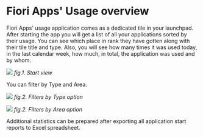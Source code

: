# Fiori Apps' Usage overview

Fiori Apps' usage application comes as a dedicated tile in your launchpad. After starting the app you will get a list of all your applications sorted by their usage. You can see which place in rank they have gotten along with their tile title and type. Also, you will see how many times it was used today, in the last calendar week, how much, in total, the application was used and by whom. 

![](/res/most_frequently_used_list.png)
*fig.1. Start view*

You can filter by Type and Area. 

![](/res/most_frequently_used_filtering_type.png)
*fig.2. Filters by Type option*

![](/res/most_frequently_used_filtering_area.png)
*fig.2. Filters by Area option*

Additional statistics can be prepared after exporting all application start reports to Excel spreadsheet.

























